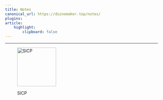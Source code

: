 ```yaml
---
title: Notes
canonical_url: https://duinomaker.top/notes/
plugins:
article:
    highlight:
        clipboard: false
---
```


---

<figure>
<a href="/SICP/" target="_self"><img class="image not-gallery-item" src="/images/sicp.jpg" alt="SICP" style="width: 128px;" /></a>
<p class="rigid">SICP</p>
</figure>